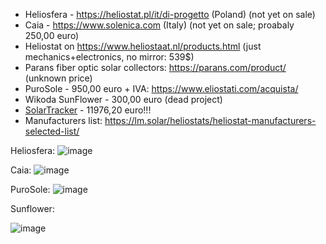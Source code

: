 - Heliosfera - https://heliostat.pl/it/di-progetto  (Poland) (not yet on sale)
- Caia - https://www.solenica.com  (Italy) (not yet on sale; proabaly 250,00 euro)
- Heliostat on https://www.heliostaat.nl/products.html (just mechanics+electronics, no mirror: 539$)
- Parans fiber optic solar collectors: https://parans.com/product/ (unknown price)
- PuroSole - 950,00 euro + IVA: https://www.eliostati.com/acquista/
- Wikoda SunFlower - 300,00 euro (dead project)
- [SolarTracker](http://www.egis.org/helio_de.html#Preise) - 11976,20 euro!!!
- Manufacturers list: https://lm.solar/heliostats/heliostat-manufacturers-selected-list/

Heliosfera:
![image](https://github.com/jumpjack/heliostat/assets/1620953/f309951f-fd4a-4c81-a7fd-96f64a5325cf)



Caia:
![image](https://github.com/jumpjack/heliostat/assets/1620953/e4dfc616-9d26-4be3-a6e1-8c5d81cb4a8e)


PuroSole:
![image](https://github.com/jumpjack/heliostat/assets/1620953/d7279628-e07e-4c40-a2a8-8ced41cf885d)


Sunflower: 

![image](https://github.com/jumpjack/heliostat/assets/1620953/6c7a4f20-8bfe-4f38-a6f7-6e83060915ac)
